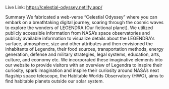 Live Link: https://celestial-odyssey.netlify.app/

Summary
We fabricated a web-verse “Celestial Odyssey” where you can embark on a breathtaking digital journey, soaring through the cosmic waves to explore the wonders of LEGENDRA (Our fictional planet). We utilized publicly accessible information from NASA’s space observatories and publicly available information to visualize details about the LEGENDRA's surface, atmosphere, size and other attributes and then envisioned the inhabitants of Legendra, their food sources, transportation methods, energy generation, defense and military strategies, legal systems, education, arts, culture, and economy etc. We incorporated these imaginative elements into our website to provide visitors with an overview of Legendra to inspire their curiosity, spark imagination and inspire their curiosity around NASA’s next flagship space telescope, the Habitable Worlds Observatory (HWO), aims to find habitable planets outside our solar system.